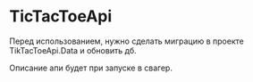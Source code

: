 # TicTacToeApi

Перед использованием, нужно сделать миграцию в проекте TikTacToeApi.Data и обновить дб.

Описание апи будет при запуске в свагер.
